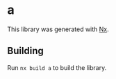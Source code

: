 # a

This library was generated with [Nx](https://nx.dev).

## Building

Run `nx build a` to build the library.
